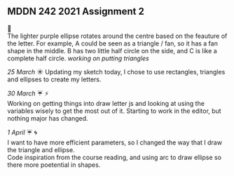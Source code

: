## MDDN 242 2021 Assignment 2
:memo:  
The lighter purple ellipse rotates around the centre based on the feauture of the letter. For example, A could be seen as a triangle / fan, so it has a fan shape in the middle. B has two little half circle on the side, and C is like a complete half circle.  *working on putting triangles* 

*25 March*  :sunny: 
Updating my sketch today, I chose to use rectangles, triangles and ellipses to create my letters.  

*30 March*  :umbrella: :zap:  
Working on getting things into draw letter js and looking at using the variables wisely to get the most out of it.  Starting to work in the editor, but nothing major has changed.  

*1 April* :umbrella: :cyclone:  
I want to have more efficient parameters, so I changed the way that I draw the triangle and ellipse.  
Code inspiration from the course reading, and using arc to draw ellipse so there more poetential in shapes. 